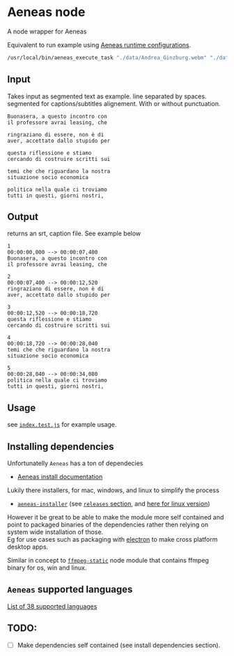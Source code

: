 # Aeneas node 

A node wrapper for Aeneas 

Equivalent to run example using [Aeneas runtime configurations](https://www.readbeyond.it/aeneas/docs/clitutorial.html#the-runtime-configuration).

```bash
/usr/local/bin/aeneas_execute_task "./data/Andrea_Ginzburg.webm" "./data/Andrea_Ginzburg.webm.segmented.txt" "task_language=eng|os_task_file_format=srt|is_text_type=subtitles|is_audio_file_head_length=0|is_audio_file_tail_length=0|task_adjust_boundary_nonspeech_min=1.000|task_adjust_boundary_nonspeech_string=REMOVE|task_adjust_boundary_algorithm=percent|task_adjust_boundary_percent_value=75|is_text_file_ignore_regex=[*]" ./examples/Andrea_Ginzburg.webm.srt
```

## Input 
Takes input as segmented text as example. line separated by spaces. 
segmented for captions/subtitles alignement. 
With or without punctuation. 

<!-- TODO: add link to Aeneas explanation.  -->

```text
Buonasera, a questo incontro con 
il professore avrai leasing, che 

ringraziano di essere, non è di 
aver, accettato dallo stupido per 

questa riflessione e stiamo 
cercando di costruire scritti sui 

temi che che riguardano la nostra 
situazione socio economica 

politica nella quale ci troviamo 
tutti in questi, giorni nostri, 
```

## Output

returns an srt, caption file. See example below

```srt
1
00:00:00,000 --> 00:00:07,400
Buonasera, a questo incontro con
il professore avrai leasing, che

2
00:00:07,400 --> 00:00:12,520
ringraziano di essere, non è di
aver, accettato dallo stupido per

3
00:00:12,520 --> 00:00:18,720
questa riflessione e stiamo
cercando di costruire scritti sui

4
00:00:18,720 --> 00:00:28,040
temi che che riguardano la nostra
situazione socio economica

5
00:00:28,040 --> 00:00:34,080
politica nella quale ci troviamo
tutti in questi, giorni nostri,

```

## Usage

see [`index.test.js`](./index.test.js) for example usage.


## Installing dependencies

Unfortunatelly `Aeneas` has  a ton of dependecies

- [Aeneas install documentation](https://github.com/readbeyond/aeneas/blob/master/wiki/INSTALL.md)

Lukily there installers, for mac, windows, and linux to simplify the process  

- [`aeneas-installer`](https://github.com/sillsdev/aeneas-installer) (see [`releases` section](https://github.com/sillsdev/aeneas-installer/releases), and [here for linux version](https://github.com/sillsdev/aeneas-installer/issues/30)) 

However it be great to be able to make the module more self contained and point to packaged binaries of the dependencies rather then relying on system wide installation of those.  
Eg for use cases such as packaging with [electron](https://electronjs.org/) to make cross platform desktop apps.

Similar in concept to [`ffmpeg-static`](https://github.com/eugeneware/ffmpeg-static) node module that contains ffmpeg binary for os, win and linux.

## `Aeneas` supported languages

[List of 38 supported languages](https://github.com/readbeyond/aeneas#supported-features)

## TODO: 

- [ ] Make dependencies self contained (see install dependencies section). 

